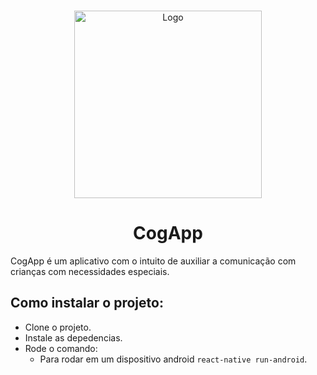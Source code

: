 <br />
<p align="center">
  <a href="https://cogcom.github.io">
    <img src="https://i.imgur.com/OQei6JG.jpg" alt="Logo" width="300" >
  </a>
  <h1 align="center">CogApp</h1>
</p>

CogApp é um aplicativo com o intuito de auxiliar a comunicação com crianças com necessidades especiais.

## Como instalar o projeto:
- Clone o projeto.
- Instale as depedencias.
- Rode o comando:
  - Para rodar em um dispositivo android ```react-native run-android```.
